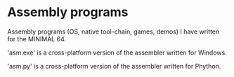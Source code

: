 # Assembly programs

Assembly programs (OS, native tool-chain, games, demos) I have written for the MINIMAL 64.

'asm.exe' is a cross-platform version of the assembler written for Windows.

'asm.py' is a cross-platform version of the assembler written for Phython.
